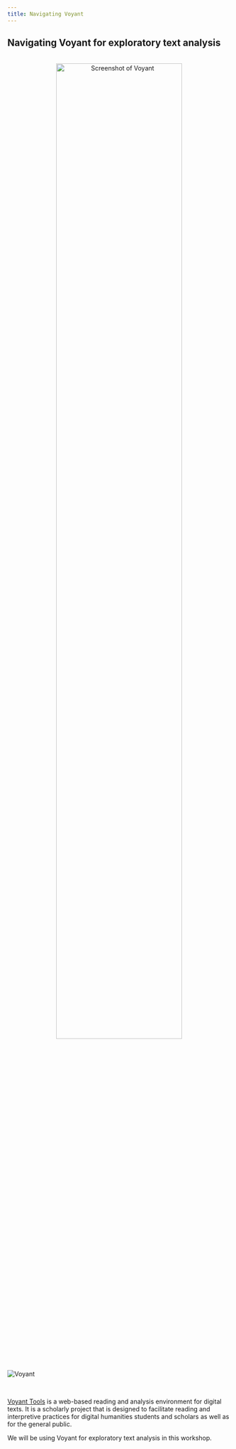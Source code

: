 ```yaml
---
title: Navigating Voyant
---
```


## Navigating Voyant for exploratory text analysis

<br>

<center><img src="/img/voyant.png" alt="Screenshot of Voyant" width="75%"/></center>

![Voyant](/img/voyant.png)

<br>

[Voyant Tools](https://voyant-tools.org) is a web-based reading and analysis environment for digital texts. It is a scholarly project that is designed to facilitate reading and interpretive practices for digital humanities students and scholars as well as for the general public.

We will be using Voyant for exploratory text analysis in this workshop.





